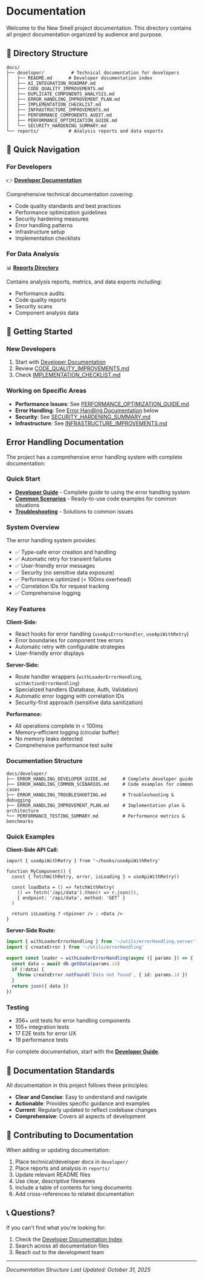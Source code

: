 # Documentation

Welcome to the New Smell project documentation. This directory contains all project documentation organized by audience and purpose.

## 📁 Directory Structure

```
docs/
├── developer/          # Technical documentation for developers
│   ├── README.md      # Developer documentation index
│   ├── AI_INTEGRATION_ROADMAP.md
│   ├── CODE_QUALITY_IMPROVEMENTS.md
│   ├── DUPLICATE_COMPONENTS_ANALYSIS.md
│   ├── ERROR_HANDLING_IMPROVEMENT_PLAN.md
│   ├── IMPLEMENTATION_CHECKLIST.md
│   ├── INFRASTRUCTURE_IMPROVEMENTS.md
│   ├── PERFORMANCE_COMPONENTS_AUDIT.md
│   ├── PERFORMANCE_OPTIMIZATION_GUIDE.md
│   └── SECURITY_HARDENING_SUMMARY.md
└── reports/           # Analysis reports and data exports
```

## 🎯 Quick Navigation

### For Developers
👉 **[Developer Documentation](./developer/README.md)**

Comprehensive technical documentation covering:
- Code quality standards and best practices
- Performance optimization guidelines
- Security hardening measures
- Error handling patterns
- Infrastructure setup
- Implementation checklists

### For Data Analysis
📊 **[Reports Directory](./reports/)**

Contains analysis reports, metrics, and data exports including:
- Performance audits
- Code quality reports
- Security scans
- Component analysis data

## 🚀 Getting Started

### New Developers
1. Start with [Developer Documentation](./developer/README.md)
2. Review [CODE_QUALITY_IMPROVEMENTS.md](./developer/CODE_QUALITY_IMPROVEMENTS.md)
3. Check [IMPLEMENTATION_CHECKLIST.md](./developer/IMPLEMENTATION_CHECKLIST.md)

### Working on Specific Areas
- **Performance Issues**: See [PERFORMANCE_OPTIMIZATION_GUIDE.md](./developer/PERFORMANCE_OPTIMIZATION_GUIDE.md)
- **Error Handling**: See [Error Handling Documentation](#error-handling-documentation) below
- **Security**: See [SECURITY_HARDENING_SUMMARY.md](./developer/SECURITY_HARDENING_SUMMARY.md)
- **Infrastructure**: See [INFRASTRUCTURE_IMPROVEMENTS.md](./developer/INFRASTRUCTURE_IMPROVEMENTS.md)

## Error Handling Documentation

The project has a comprehensive error handling system with complete documentation:

### Quick Start
- **[Developer Guide](./developer/ERROR_HANDLING_DEVELOPER_GUIDE.md)** - Complete guide to using the error handling system
- **[Common Scenarios](./developer/ERROR_HANDLING_COMMON_SCENARIOS.md)** - Ready-to-use code examples for common situations
- **[Troubleshooting](./developer/ERROR_HANDLING_TROUBLESHOOTING.md)** - Solutions to common issues

### System Overview
The error handling system provides:
- ✅ Type-safe error creation and handling
- ✅ Automatic retry for transient failures
- ✅ User-friendly error messages
- ✅ Security (no sensitive data exposure)
- ✅ Performance optimized (< 100ms overhead)
- ✅ Correlation IDs for request tracking
- ✅ Comprehensive logging

### Key Features

**Client-Side:**
- React hooks for error handling (`useApiErrorHandler`, `useApiWithRetry`)
- Error boundaries for component tree errors
- Automatic retry with configurable strategies
- User-friendly error displays

**Server-Side:**
- Route handler wrappers (`withLoaderErrorHandling`, `withActionErrorHandling`)
- Specialized handlers (Database, Auth, Validation)
- Automatic error logging with correlation IDs
- Security-first approach (sensitive data sanitization)

**Performance:**
- All operations complete in < 100ms
- Memory-efficient logging (circular buffer)
- No memory leaks detected
- Comprehensive performance test suite

### Documentation Structure

```
docs/developer/
├── ERROR_HANDLING_DEVELOPER_GUIDE.md      # Complete developer guide
├── ERROR_HANDLING_COMMON_SCENARIOS.md     # Code examples for common cases
├── ERROR_HANDLING_TROUBLESHOOTING.md      # Troubleshooting & debugging
├── ERROR_HANDLING_IMPROVEMENT_PLAN.md     # Implementation plan & architecture
└── PERFORMANCE_TESTING_SUMMARY.md         # Performance metrics & benchmarks
```

### Quick Examples

**Client-Side API Call:**
```tsx
import { useApiWithRetry } from '~/hooks/useApiWithRetry'

function MyComponent() {
  const { fetchWithRetry, error, isLoading } = useApiWithRetry()

  const loadData = () => fetchWithRetry(
    () => fetch('/api/data').then(r => r.json()),
    { endpoint: '/api/data', method: 'GET' }
  )

  return isLoading ? <Spinner /> : <Data />
}
```

**Server-Side Route:**
```typescript
import { withLoaderErrorHandling } from '~/utils/errorHandling.server'
import { createError } from '~/utils/errorHandling'

export const loader = withLoaderErrorHandling(async ({ params }) => {
  const data = await db.getData(params.id)
  if (!data) {
    throw createError.notFound('Data not found', { id: params.id })
  }
  return json({ data })
})
```

### Testing
- 356+ unit tests for error handling components
- 105+ integration tests
- 17 E2E tests for error UX
- 19 performance tests

For complete documentation, start with the **[Developer Guide](./developer/ERROR_HANDLING_DEVELOPER_GUIDE.md)**.

## 📝 Documentation Standards

All documentation in this project follows these principles:
- **Clear and Concise**: Easy to understand and navigate
- **Actionable**: Provides specific guidance and examples
- **Current**: Regularly updated to reflect codebase changes
- **Comprehensive**: Covers all aspects of development

## 🔄 Contributing to Documentation

When adding or updating documentation:
1. Place technical/developer docs in `developer/`
2. Place reports and analysis in `reports/`
3. Update relevant README files
4. Use clear, descriptive filenames
5. Include a table of contents for long documents
6. Add cross-references to related documentation

## 📞 Questions?

If you can't find what you're looking for:
1. Check the [Developer Documentation Index](./developer/README.md)
2. Search across all documentation files
3. Reach out to the development team

---

*Documentation Structure Last Updated: October 31, 2025*

